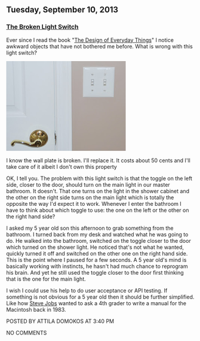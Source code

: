 ## Tuesday, September 10, 2013

### [The Broken Light Switch](http://www.adomokos.com/2013/09/the-broken-light-switch.html)

Ever since I read the book "[The Design of Everyday Things](http://www.amazon.com/Design-Everyday-Things-Donald-Norman/dp/0465067107/ref=sr_1_1)" I notice awkward objects that have not bothered me before.
What is wrong with this light switch?

![broke_light_switch_door](/resources/2013/09/broken_light_switch_witch_door.jpg)

I know the wall plate is broken. I'll replace it. It costs about 50 cents and I'll take care of it albeit I don't own this property

OK, I tell you. The problem with this light switch is that the toggle on the left side, closer to the door, should turn on the main light in our master bathroom. It doesn't. That one turns on the light in the shower cabinet and the other on the right side turns on the main light which is totally the opposite the way I'd expect it to work. Whenever I enter the bathroom I have to think about which toggle to use: the one on the left or the other on the right hand side?

I asked my 5 year old son this afternoon to grab something from the bathroom. I turned back from my desk and watched what he was going to do. He walked into the bathroom, switched on the toggle closer to the door which turned on the shower light. He noticed that's not what he wanted, quickly turned it off and switched on the other one on the right hand side. This is the point where I paused for a few seconds. A 5 year old's mind is basically working with instincts, he hasn't had much chance to reprogram his brain. And yet he still used the toggle closer to the door first thinking that is the one for the main light.

I wish I could use his help to do user acceptance or API testing. If something is not obvious for a 5 year old then it should be further simplified. Like how [Steve Jobs](http://www.amazon.com/Steve-Jobs-Walter-Isaacson/dp/1451648537) wanted to ask a 4th grader to write a manual for the Macintosh back in 1983.


POSTED BY ATTILA DOMOKOS AT 3:40 PM


NO COMMENTS
